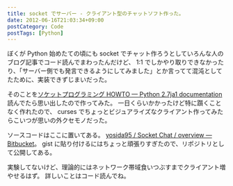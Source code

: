 ```yaml
---
title: socket でサーバー - クライアント型のチャットソフト作った。
date: 2012-06-16T21:03:34+09:00
postCategory: Code
postTags: [Python]
---
```


ぼくが Python 始めたての頃にも socket でチャット作ろうとしていろんな人のブログ記事でコード読んでまわったんだけど、 1:1 でしかやり取りできなかったり、「サーバー側でも発言できるようにしてみました」とか言ってて混沌としてたために、実装できずじまいだった。

そのことを[ソケットプログラミング HOWTO — Python 2.7ja1 documentation](http://www.python.jp/doc/nightly/howto/sockets.html) 読んでたら思い出したので作ってみた。
一日くらいかかったけど特に躓くことなく作れたので、 curses でちょっとビジュアライズなクライアント作ってみたらこいつが思いの外クセモノだった。

ソースコードはここに置いてある。
[yosida95 / Socket Chat / overview — Bitbucket](http://bitbucket.org/yosida95/socket-chat)。
gist に貼り付けるにはちょっと頑張りすぎたので、リポジトリとして公開してある。

実験してないけど、理論的にはネットワーク帯域食いつぶすまでクライアント増やせるはず。
詳しいことはコード読んでね。
